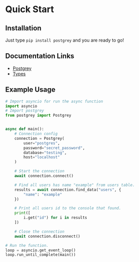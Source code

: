 # Quick Start

## Installation

Just type `pip install postgrey` and you are ready to go!

## Documentation Links

- [Postgrey](https://github.com/5elenay/postgrey/blob/main/docs/Postgrey.md)
- [Types](https://magicstack.github.io/asyncpg/current/usage.html#type-conversion)

## Example Usage

```py
# Import asyncio for run the async function
import asyncio
# Import postgrey
from postgrey import Postgrey


async def main():
    # Connection config
    connection = Postgrey(
        user="postgres",
        password="secret_password",
        database="testing",
        host="localhost"
    )

    # Start the connection
    await connection.connect()

    # Find all users has name "example" from users table.
    results = await connection.find_data("users", {
        "name": "example"
    })

    # Print all users id to the console that found.
    print([
        i.get("id") for i in results
    ])

    # Close the connection
    await connection.disconnect()

# Run the function.
loop = asyncio.get_event_loop()
loop.run_until_complete(main())
```
